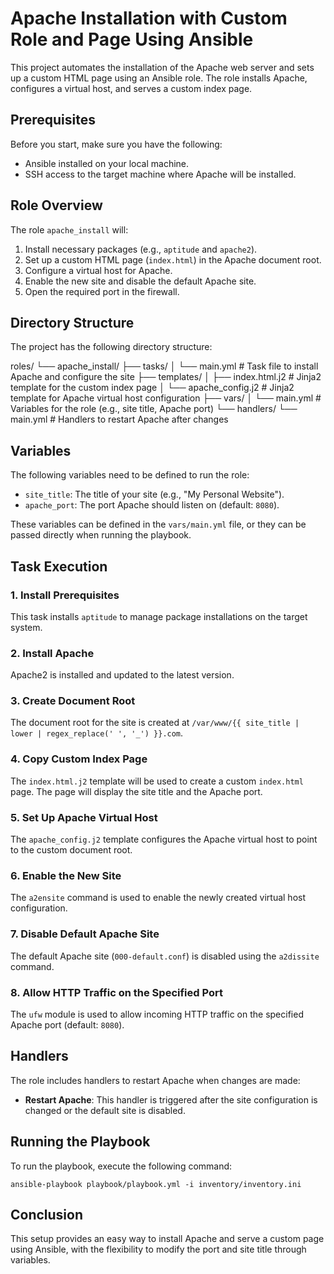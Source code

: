 # Apache Installation with Custom Role and Page Using Ansible

This project automates the installation of the Apache web server and sets up a custom HTML page using an Ansible role. The role installs Apache, configures a virtual host, and serves a custom index page.

## Prerequisites

Before you start, make sure you have the following:

- Ansible installed on your local machine.
- SSH access to the target machine where Apache will be installed.

## Role Overview

The role `apache_install` will:

1. Install necessary packages (e.g., `aptitude` and `apache2`).
2. Set up a custom HTML page (`index.html`) in the Apache document root.
3. Configure a virtual host for Apache.
4. Enable the new site and disable the default Apache site.
5. Open the required port in the firewall.

## Directory Structure

The project has the following directory structure:

roles/ └── apache_install/ ├── tasks/ │ └── main.yml # Task file to install Apache and configure the site ├── templates/ │ ├── index.html.j2 # Jinja2 template for the custom index page │ └── apache_config.j2 # Jinja2 template for Apache virtual host configuration ├── vars/ │ └── main.yml # Variables for the role (e.g., site title, Apache port) └── handlers/ └── main.yml # Handlers to restart Apache after changes

## Variables

The following variables need to be defined to run the role:

- `site_title`: The title of your site (e.g., "My Personal Website").
- `apache_port`: The port Apache should listen on (default: `8080`).

These variables can be defined in the `vars/main.yml` file, or they can be passed directly when running the playbook.

## Task Execution

### 1. **Install Prerequisites**
This task installs `aptitude` to manage package installations on the target system.

### 2. **Install Apache**
Apache2 is installed and updated to the latest version.

### 3. **Create Document Root**
The document root for the site is created at `/var/www/{{ site_title | lower | regex_replace(' ', '_') }}.com`.

### 4. **Copy Custom Index Page**
The `index.html.j2` template will be used to create a custom `index.html` page. The page will display the site title and the Apache port.

### 5. **Set Up Apache Virtual Host**
The `apache_config.j2` template configures the Apache virtual host to point to the custom document root.

### 6. **Enable the New Site**
The `a2ensite` command is used to enable the newly created virtual host configuration.

### 7. **Disable Default Apache Site**
The default Apache site (`000-default.conf`) is disabled using the `a2dissite` command.

### 8. **Allow HTTP Traffic on the Specified Port**
The `ufw` module is used to allow incoming HTTP traffic on the specified Apache port (default: `8080`).

## Handlers
The role includes handlers to restart Apache when changes are made:

- **Restart Apache**: This handler is triggered after the site configuration is changed or the default site is disabled.

## Running the Playbook
To run the playbook, execute the following command:

```ansible-playbook playbook/playbook.yml -i inventory/inventory.ini```

## Conclusion
This setup provides an easy way to install Apache and serve a custom page using Ansible, with the flexibility to modify the port and site title through variables.